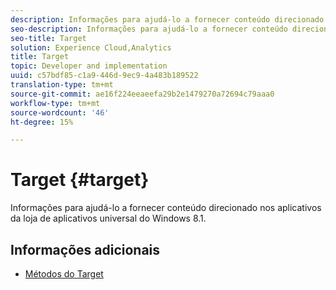 ```yaml
---
description: Informações para ajudá-lo a fornecer conteúdo direcionado nos aplicativos da loja de aplicativos universal do Windows 8.1.
seo-description: Informações para ajudá-lo a fornecer conteúdo direcionado nos aplicativos da loja de aplicativos universal do Windows 8.1.
seo-title: Target
solution: Experience Cloud,Analytics
title: Target
topic: Developer and implementation
uuid: c57bdf85-c1a9-446d-9ec9-4a483b189522
translation-type: tm+mt
source-git-commit: ae16f224eeaeefa29b2e1479270a72694c79aaa0
workflow-type: tm+mt
source-wordcount: '46'
ht-degree: 15%

---
```



# Target {#target}

Informações para ajudá-lo a fornecer conteúdo direcionado nos aplicativos da loja de aplicativos universal do Windows 8.1.

## Informações adicionais

+ [Métodos do Target](/help/windows-appstore/target/target-methods.md)
